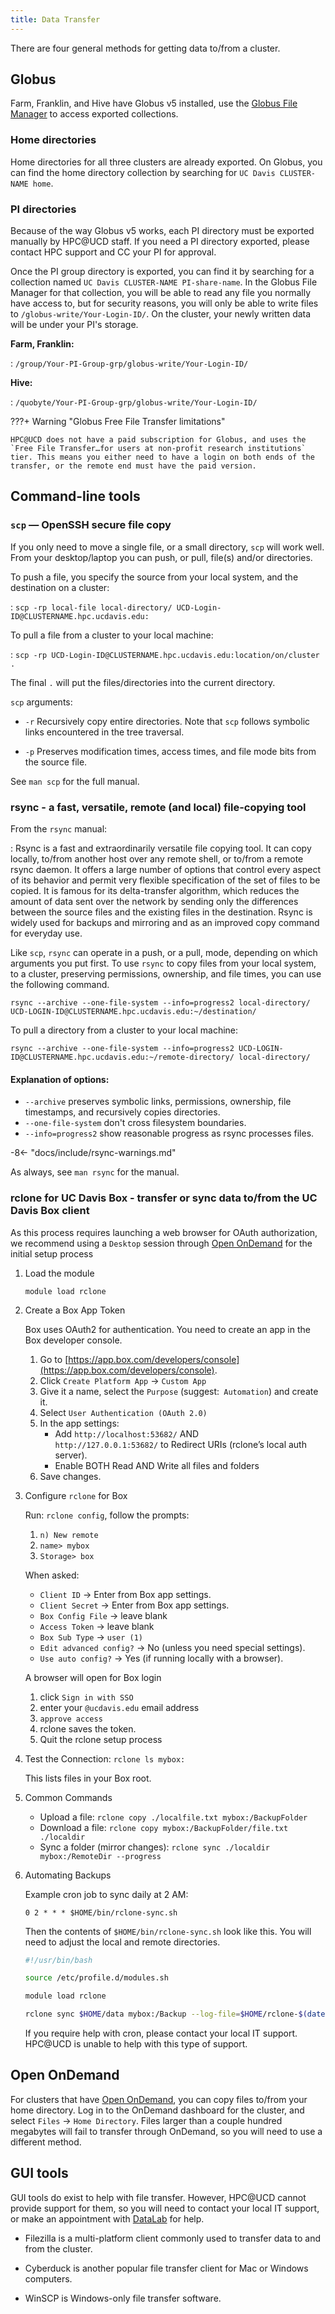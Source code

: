 ```yaml
---
title: Data Transfer
---
```


There are four general methods for getting data to/from a cluster.

## Globus

Farm, Franklin, and Hive have Globus v5 installed, use the [Globus File Manager](https://app.globus.org/) to access
exported collections.

### Home directories

Home directories for all three clusters are already exported. On Globus, you can find the home directory collection by
searching for `UC Davis CLUSTER-NAME home`.

### PI directories

Because of the way Globus v5 works, each PI directory must be exported manually by HPC@UCD staff. If you need a PI
directory exported, please contact HPC support and CC your PI for approval.

Once the PI group directory is exported, you can find it by searching for a collection named
`UC Davis CLUSTER-NAME PI-share-name`. In the Globus File Manager for that collection, you will be able to read any file
you normally have access to, but for security reasons, you will only be able to write files to
`/globus-write/Your-Login-ID/`. On the cluster, your newly written data will be under your PI's storage.

**Farm, Franklin:**

: `/group/Your-PI-Group-grp/globus-write/Your-Login-ID/`

**Hive:**

: `/quobyte/Your-PI-Group-grp/globus-write/Your-Login-ID/`

???+ Warning "Globus Free File Transfer limitations"

    HPC@UCD does not have a paid subscription for Globus, and uses the `Free File Transfer…for users at non-profit research institutions` tier. This means you either need to have a login on both ends of the transfer, or the remote end must have the paid version.

## Command-line tools

### `scp` — OpenSSH secure file copy

If you only need to move a single file, or a small directory, `scp` will work well. From your desktop/laptop you can
push, or pull, file(s) and/or directories.

To push a file, you specify the source from your local system, and the destination on a cluster:

: `scp -rp local-file local-directory/ UCD-Login-ID@CLUSTERNAME.hpc.ucdavis.edu:`

To pull a file from a cluster to your local machine:

: `scp -rp UCD-Login-ID@CLUSTERNAME.hpc.ucdavis.edu:location/on/cluster .`

The final `.` will put the files/directories into the current directory.

`scp` arguments:

- `-r` Recursively copy entire directories. Note that `scp` follows symbolic links encountered in the tree traversal.

- `-p` Preserves modification times, access times, and file mode bits from the source file.

See `man scp` for the full manual.

### rsync - a fast, versatile, remote (and local) file-copying tool

From the `rsync` manual:

: Rsync is a fast and extraordinarily versatile file copying tool. It can copy locally, to/from another host over any
remote shell, or to/from a remote rsync daemon. It offers a large number of options that control every aspect of its
behavior and permit very flexible specification of the set of files to be copied. It is famous for its delta-transfer
algorithm, which reduces the amount of data sent over the network by sending only the differences between the source
files and the existing files in the destination. Rsync is widely used for backups and mirroring and as an improved copy
command for everyday use.

Like `scp`, `rsync` can operate in a push, or a pull, mode, depending on which arguments you put first. To use `rsync`
to copy files from your local system, to a cluster, preserving permissions, ownership, and file times, you can use the
following command.

`rsync --archive --one-file-system --info=progress2 local-directory/ UCD-LOGIN-ID@CLUSTERNAME.hpc.ucdavis.edu:~/destination/`

To pull a directory from a cluster to your local machine:

`rsync --archive --one-file-system --info=progress2 UCD-LOGIN-ID@CLUSTERNAME.hpc.ucdavis.edu:~/remote-directory/ local-directory/`

#### Explanation of options:

- `--archive` preserves symbolic links, permissions, ownership, file timestamps, and recursively copies directories.
- `--one-file-system` don't cross filesystem boundaries.
- `--info=progress2` show reasonable progress as rsync processes files.

-8<- "docs/include/rsync-warnings.md"

As always, see `man rsync` for the manual.

### rclone for UC Davis Box - transfer or sync data to/from the UC Davis Box client

As this process requires launching a web browser for OAuth authorization, we recommend using a `Desktop` session through
[Open OnDemand](software/ondemand.md) for the initial setup process

1.  Load the module

    `module load rclone`

1.  Create a Box App Token

    Box uses OAuth2 for authentication. You need to create an app in the Box developer console.

    1. Go to [https://app.box.com/developers/console](https://app.box.com/developers/console).
    2. Click `Create Platform App` → `Custom App`
    3. Give it a name, select the `Purpose` (suggest:` Automation`) and create it.
    4. Select `User Authentication (OAuth 2.0)`
    5. In the app settings:
       - Add `http://localhost:53682/` AND `http://127.0.0.1:53682/` to Redirect URIs (rclone’s local auth server).
       - Enable BOTH Read AND Write all files and folders
    6. Save changes.

1.  Configure `rclone` for Box

    Run: `rclone config`, follow the prompts:

    1. `n) New remote`
    1. `name> mybox`
    1. `Storage> box`

    When asked:

    - `Client ID` → Enter from Box app settings.
    - `Client Secret` → Enter from Box app settings.
    - `Box Config File` → leave blank
    - `Access Token` → leave blank
    - `Box Sub Type` → `user (1)`
    - `Edit advanced config?` → No (unless you need special settings).
    - `Use auto config?` → Yes (if running locally with a browser).

    A browser will open for Box login

    1.  click `Sign in with SSO`
    1.  enter your `@ucdavis.edu` email address
    1.  `approve access`
    1.  rclone saves the token.
    1.  Quit the rclone setup process

1.  Test the Connection: `rclone ls mybox:`

    This lists files in your Box root.

1.  Common Commands

    - Upload a file: `rclone copy ./localfile.txt mybox:/BackupFolder`
    - Download a file: `rclone copy mybox:/BackupFolder/file.txt ./localdir`
    - Sync a folder (mirror changes): `rclone sync ./localdir mybox:/RemoteDir --progress`

1.  Automating Backups

    Example cron job to sync daily at 2 AM:

    `0 2 * * * $HOME/bin/rclone-sync.sh`

    Then the contents of `$HOME/bin/rclone-sync.sh` look like this. You will need to adjust the local and remote
    directories.

    ```bash
    #!/usr/bin/bash

    source /etc/profile.d/modules.sh

    module load rclone

    rclone sync $HOME/data mybox:/Backup --log-file=$HOME/rclone-$(date -Im).log --log-level INFO
    ```

    If you require help with cron, please contact your local IT support. HPC@UCD is unable to help with this type of
    support.

## Open OnDemand

For clusters that have [Open OnDemand](software/ondemand.md), you can copy files to/from your home directory. Log in to
the OnDemand dashboard for the cluster, and select `Files` -> `Home Directory`. Files larger than a couple hundred
megabytes will fail to transfer through OnDemand, so you will need to use a different method.

## GUI tools

GUI tools do exist to help with file transfer. However, HPC@UCD cannot provide support for them, so you will need to
contact your local IT support, or make an appointment with [DataLab](index.md#additional-information) for help.

- Filezilla is a multi-platform client commonly used to transfer data to and from the cluster.

- Cyberduck is another popular file transfer client for Mac or Windows computers.

- WinSCP is Windows-only file transfer software.
